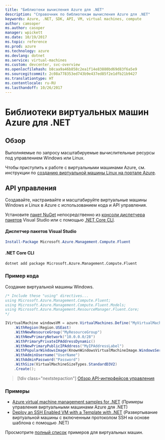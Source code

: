 ```yaml
---
title: "Библиотеки вычисления Azure для .NET"
description: "Справочник по библиотекам вычисления Azure для .NET"
keywords: Azure, .NET, SDK, API, VM, virtual machines, compute
author: camsoper
ms.author: casoper
manager: wpickett
ms.date: 10/19/2017
ms.topic: reference
ms.prod: azure
ms.technology: azure
ms.devlang: dotnet
ms.service: virtual-machines
ms.custom: devcenter, svc-overview
ms.openlocfilehash: b8caa9a46b858c2ea1f14e83880bd69d83f6a5e9
ms.sourcegitcommit: 2c08a778353ed743b9e437ed85f2e1dfb21b9427
ms.translationtype: HT
ms.contentlocale: ru-RU
ms.lasthandoff: 10/26/2017
---
```

# <a name="azure-virtual-machine-libraries-for-net"></a>Библиотеки виртуальных машин Azure для .NET

## <a name="overview"></a>Обзор

Выполняемые по запросу масштабируемые вычислительные ресурсы под управлением Windows или Linux.

Чтобы приступить к работе с виртуальными машинами Azure, см. инструкции по [созданию виртуальной машины Linux на портале Azure](https://review.docs.microsoft.com/en-us/azure/virtual-machines/linux/quick-create-portal).

## <a name="management-apis"></a>API управления

Создавайте, настраивайте и масштабируйте виртуальные машины Windows и Linux в Azure с использованием кода и API управления.

Установите [пакет NuGet](https://www.nuget.org/packages/Microsoft.Azure.Management.Compute.Fluent) непосредственно из [консоли диспетчера пакетов][PackageManager] Visual Studio или с помощью [.NET Core CLI][DotNetCLI].

#### <a name="visual-studio-package-manager"></a>Диспетчер пакетов Visual Studio

```powershell
Install-Package Microsoft.Azure.Management.Compute.Fluent
```

#### <a name="net-core-cli"></a>.NET Core CLI

```bash
dotnet add package Microsoft.Azure.Management.Compute.Fluent
```

### <a name="code-example"></a>Пример кода

Создание виртуальной машины Windows.

```csharp
/* Include these "using" directives...
using Microsoft.Azure.Management.Compute.Fluent;
using Microsoft.Azure.Management.Compute.Fluent.Models;
using Microsoft.Azure.Management.ResourceManager.Fluent.Core;
*/

IVirtualMachine windowsVM = azure.VirtualMachines.Define("MyVirtualMachine")
    .WithRegion(Region.USEast)
    .WithNewResourceGroup("MyResourceGroup")
    .WithNewPrimaryNetwork("10.0.0.0/28")
    .WithPrimaryPrivateIPAddressDynamic()
    .WithNewPrimaryPublicIPAddress("MyIPAddressLabel")
    .WithPopularWindowsImage(KnownWindowsVirtualMachineImage.WindowsServer2012R2Datacenter)
    .WithAdminUsername("UserName")
    .WithAdminPassword("Password")
    .WithSize(VirtualMachineSizeTypes.StandardD3V2)
    .Create();
```

> [!div class="nextstepaction"]
> [Обзор API-интерфейсов управления](https://review.docs.microsoft.com/en-us/dotnet/api/overview/azure/virtualmachines/management?view=azure-dotnet)

### <a name="samples"></a>Примеры

* [Azure virtual machine management samples for .NET](/dotnet/azure/dotnet-sdk-azure-virtual-machine-samples) (Примеры управления виртуальными машинами Azure для .NET)
* [Deploy an SSH Enabled VM with a Template with .NET](https://azure.microsoft.com/en-us/resources/samples/resource-manager-dotnet-template-deployment/) (Развертывание виртуальной машины с включенным протоколом SSH на основе шаблона с помощью .NET)

Просмотрите [полный список](https://azure.microsoft.com/en-us/resources/samples/?platform=dotnet&term=VM) примеров для виртуальных машин.

[PackageManager]: https://docs.microsoft.com/nuget/tools/package-manager-console
[DotNetCLI]: https://docs.microsoft.com/dotnet/core/tools/dotnet-add-package
